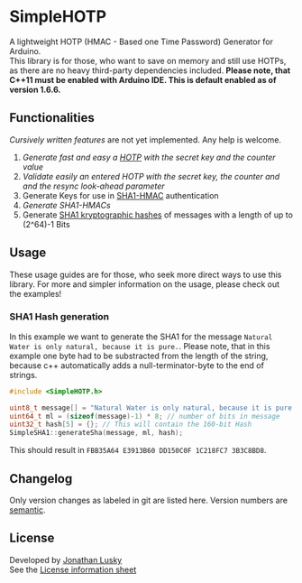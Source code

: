 # SimpleHOTP
A lightweight HOTP (HMAC - Based one Time Password) Generator for Arduino.  
This library is for those, who want to save on memory and still use HOTPs, as there are no heavy
third-party dependencies included.
**Please note, that C++11 must be enabled with Arduino IDE. This is default enabled as of version 1.6.6.**

## Functionalities
*Cursively written features* are not yet implemented. Any help is welcome.
1. *Generate fast and easy a [HOTP](https://tools.ietf.org/html/rfc4226 "RFC 4226")
with the secret key and the counter value*
2. *Validate easily an entered HOTP with the secret key, the counter and
and the resync look-ahead parameter*
3. Generate Keys for use in [SHA1-HMAC](https://tools.ietf.org/html/rfc2104 "RFC 2104")
authentication
4. *Generate SHA1-HMACs*
5. Generate [SHA1 kryptographic hashes](https://tools.ietf.org/html/rfc3174 "RFC 3174")
of messages with a length of up to (2^64)-1 Bits

## Usage
These usage guides are for those, who seek more direct ways to use this library.
For more and simpler information on the usage, please check out the examples!
### SHA1 Hash generation
In this example we want to generate the SHA1 for the message
`Natural Water is only natural, because it is pure.`.
Please note, that in this example one byte had to be substracted from the length of the string, because
c++ automatically adds a null-terminator-byte to the end of strings.

```C++
#include <SimpleHOTP.h>

uint8_t message[] = "Natural Water is only natural, because it is pure.";
uint64_t ml = (sizeof(message)-1) * 8; // number of bits in message
uint32_t hash[5] = {}; // This will contain the 160-bit Hash
SimpleSHA1::generateSha(message, ml, hash);
```

This should result in `FBB35A64 E3913B60 DD150C0F 1C218FC7 3B3C8BD8`.

## Changelog
Only version changes as labeled in git are listed here.
Version numbers are [semantic](https://semver.org/ "Semantic Versioning").

## License
Developed by [Jonathan Lusky](https://jlus.de "Private website")  
See the [License information sheet](LICENSE "LICENSE")
